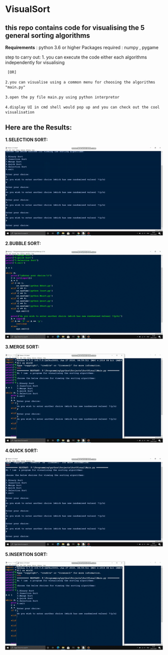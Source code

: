 # VisualSort
## this repo contains code for visualising the 5 general sorting algorithms

**Requirements** : python 3.6 or higher
Packages required : numpy , pygame

step to carry out:
    1. you can execute the code either each algorithms independently for visualising 
     
     [OR]
 
    2.you can visualise using a common menu for choosing the algorithms "main.py"

    3.open the py file main.py using python interpretor

    4.display UI in cmd shell would pop up and you can check out the cool visualisation

## Here are the Results:


**1.SELECTION SORT:**
<p align="center">
  <img src="selectionSort.gif" alt="animated" />
</p>

**2.BUBBLE SORT:**
<p align="center">
  <img src="bubbleSort.gif" alt="animated" />
</p>

**3.MERGE SORT:**
<p align="center">
  <img src="MergeSort.gif" alt="animated" />
</p>

**4.QUICK SORT:**
<p align="center">
  <img src="quickSort.gif" alt="animated" />
</p>

**5.INSERTION SORT:**
<p align="center">
  <img src="insertionSort.gif" alt="animated" />
</p>
